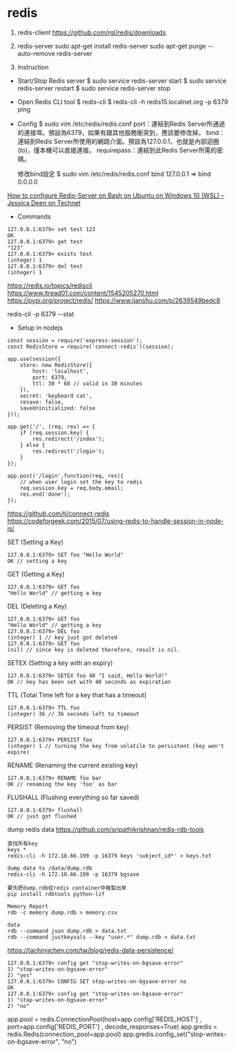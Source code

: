 redis
===
1. redis-client
https://github.com/rgl/redis/downloads

2. redis-server
sudo apt-get install redis-server
sudo apt-get purge --auto-remove redis-server

3. Instruction
* Start/Stop Redis server
  $ sudo service redis-server start
  $ sudo service redis-server restart
  $ sudo service redis-server stop

* Open Redis CLI tool
  $ redis-cli
  $ redis-cli -h redis15.localnet.org -p 6379 ping

* Config
  $ sudo vim /etc/redis/redis.conf
  port：連結到Redis Server所通過的連接埠。預設為6379，如果有跟其他服務衝突到，應該要修改掉。
  bind：連結到Redis Server所使用的網路介面。預設為127.0.0.1，也就是內部迴圈(lo)，僅本機可以直接連接。
  requirepass：連結到此Redis Server所需的密碼。

  修改bind設定
  $ sudo vim /etc/redis/redis.conf
  bind 127.0.0.1 => bind 0.0.0.0

[How to configure Redis-Server on Bash on Ubuntu on Windows 10 (WSL) – Jessica Deen on Technet](https://blogs.technet.microsoft.com/jessicadeen/uncategorized/how-to-configure-redis-server-on-bash-on-ubuntu-on-windows-10-wsl/)

* Commands
```
127.0.0.1:6379> set test 123
OK
127.0.0.1:6379> get test
"123"
127.0.0.1:6379> exists test
(integer) 1
127.0.0.1:6379> del test
(integer) 1
```

https://redis.io/topics/rediscli
https://www.itread01.com/content/1545205270.html
https://pypi.org/project/redis/
https://www.jianshu.com/p/2639549bedc8

redis-cli -p 6379 --stat


* Setup in nodejs
```node
const session = require('express-session');
const RedisStore = require('connect-redis')(session);

app.use(session({
    store: new RedisStore({
        host: 'localhost',
        port: 6379,
        ttl: 30 * 60 // valid in 30 minutes
    }),
    secret: 'keyboard cat',
    resave: false,
    saveUninitialized: false
}));

app.get('/', (req, res) => {
    if (req.session.key) {
        res.redirect('/index');
    } else {
        res.redirect('/login');
    }
});

app.post('/login',function(req, res){
    // when user login set the key to redis
    req.session.key = req.body.email;
    res.end('done');
});
```

https://github.com/tj/connect-redis
https://codeforgeek.com/2015/07/using-redis-to-handle-session-in-node-js/


SET (Setting a Key)
```
127.0.0.1:6379> SET foo "Hello World"
OK // setting a key
```

GET (Getting a Key)
```
127.0.0.1:6379> GET foo
"Hello World" // getting a key
```

DEL (Deleting a Key)
```
127.0.0.1:6379> GET foo 
"Hello World" // getting a key
127.0.0.1:6379> DEL foo
(integer) 1 // key just got deleted
127.0.0.1:6379> GET foo
(nil) // since key is deleted therefore, result is nil.
```

SETEX (Setting a key with an expiry)
```
127.0.0.1:6379> SETEX foo 40 "I said, Hello World!"
OK // key has been set with 40 seconds as expiration
```

TTL (Total Time left for a key that has a timeout)
```
127.0.0.1:6379> TTL foo
(integer) 36 // 36 seconds left to timeout
```

PERSIST (Removing the timeout from key)
```
127.0.0.1:6379> PERSIST foo
(integer) 1 // turning the key from volatile to persistent (key won't expire)
```

RENAME (Renaming the current existing key)
```
127.0.0.1:6379> RENAME foo bar
OK // renaming the key 'foo' as bar
```

FLUSHALL (Flushing everything so far saved)
```
127.0.0.1:6379> flushall
OK // just got flushed
```


dump redis data
https://github.com/sripathikrishnan/redis-rdb-tools
```
查找所有key
keys *
redis-cli -h 172.18.66.199 -p 16379 keys 'subject_id*' > keys.txt

dump data to /data/dump.rdb
redis-cli -h 172.18.66.199 -p 16379 bgsave

要先把dump.rdb從redis container中複製出來
pip install rdbtools python-lzf

Memory Report
rdb -c memory dump.rdb > memory.csv

data
rdb --command json dump.rdb > data.txt
rdb --command justkeyvals --key "user.*" dump.rdb > data.txt
```


https://tachingchen.com/tw/blog/redis-data-persistence/

```
127.0.0.1:6379> config get "stop-writes-on-bgsave-error"
1) "stop-writes-on-bgsave-error"
2) "yes"
127.0.0.1:6379> CONFIG SET stop-writes-on-bgsave-error no
OK
127.0.0.1:6379> config get "stop-writes-on-bgsave-error"
1) "stop-writes-on-bgsave-error"
2) "no"
```


app.pool = redis.ConnectionPool(host=app.config['REDIS_HOST'] , port=app.config['REDIS_PORT'] , decode_responses=True)
app.gredis = redis.Redis(connection_pool=app.pool)
app.gredis.config_set("stop-writes-on-bgsave-error", "no")